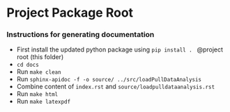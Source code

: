 # Project Package Root

### Instructions for generating documentation
- First install the updated python package using `pip install . ` @project root (this folder)
- `cd docs`
- Run `make clean`
- Run `sphinx-apidoc -f -o source/ ../src/loadPullDataAnalysis`
- Combine content of `index.rst` and `source/loadpulldataanalysis.rst`
- Run `make html`
- Run `make latexpdf`
